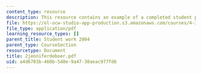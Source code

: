 ```yaml
---
content_type: resource
description: This resource contains an example of a completed student project.
file: https://ol-ocw-studio-app-production.s3.amazonaws.com/courses/4-301-introduction-to-the-visual-arts-spring-2007/a4d6703b460b540e9a4730aeac977fd6_2jenniferdeboer.pdf
file_type: application/pdf
learning_resource_types: []
parent_title: Student work 2004
parent_type: CourseSection
resourcetype: Document
title: 2jenniferdeboer.pdf
uid: a4d6703b-460b-540e-9a47-30aeac977fd6
---
```

